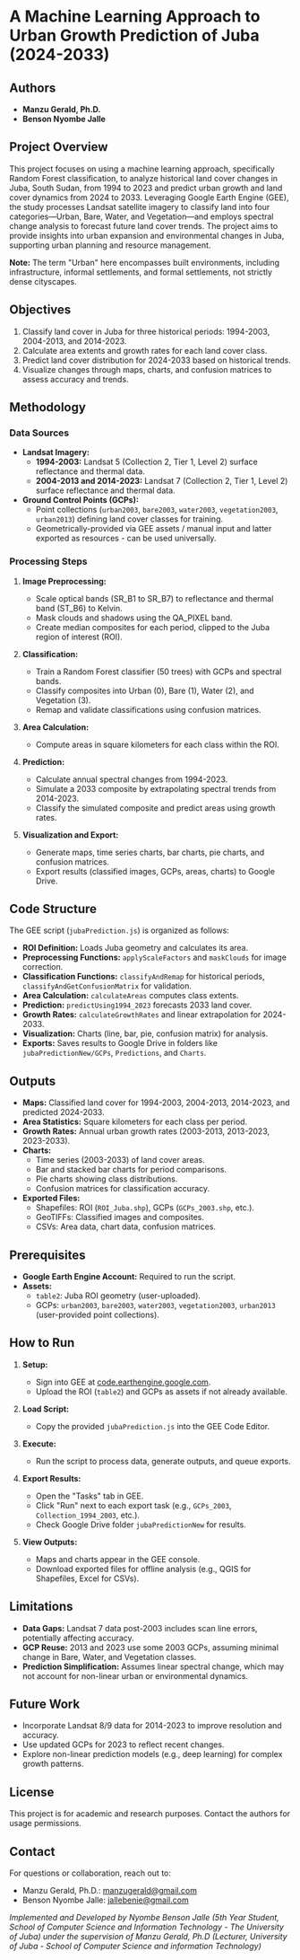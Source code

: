 # A Machine Learning Approach to Urban Growth Prediction of Juba (2024-2033)

## Authors
- **Manzu Gerald, Ph.D.**
- **Benson Nyombe Jalle**

## Project Overview
This project focuses on using a machine learning approach, specifically Random Forest classification, to analyze historical land cover changes in Juba, South Sudan, from 1994 to 2023 and predict urban growth and land cover dynamics from 2024 to 2033. Leveraging Google Earth Engine (GEE), the study processes Landsat satellite imagery to classify land into four categories—Urban, Bare, Water, and Vegetation—and employs spectral change analysis to forecast future land cover trends. The project aims to provide insights into urban expansion and environmental changes in Juba, supporting urban planning and resource management.

**Note:** The term "Urban" here encompasses built environments, including infrastructure, informal settlements, and formal settlements, not strictly dense cityscapes.

## Objectives
1. Classify land cover in Juba for three historical periods: 1994-2003, 2004-2013, and 2014-2023.
2. Calculate area extents and growth rates for each land cover class.
3. Predict land cover distribution for 2024-2033 based on historical trends.
4. Visualize changes through maps, charts, and confusion matrices to assess accuracy and trends.

## Methodology
### Data Sources
- **Landsat Imagery:**
  - **1994-2003:** Landsat 5 (Collection 2, Tier 1, Level 2) surface reflectance and thermal data.
  - **2004-2013 and 2014-2023:** Landsat 7 (Collection 2, Tier 1, Level 2) surface reflectance and thermal data.
- **Ground Control Points (GCPs):**
  - Point collections (`urban2003`, `bare2003`, `water2003`, `vegetation2003`, `urban2013`) defining land cover classes for training.
  - Geometrically-provided via GEE assets / manual input and latter exported as resources - can be used universally.

### Processing Steps
1. **Image Preprocessing:**
   - Scale optical bands (SR_B1 to SR_B7) to reflectance and thermal band (ST_B6) to Kelvin.
   - Mask clouds and shadows using the QA_PIXEL band.
   - Create median composites for each period, clipped to the Juba region of interest (ROI).

2. **Classification:**
   - Train a Random Forest classifier (50 trees) with GCPs and spectral bands.
   - Classify composites into Urban (0), Bare (1), Water (2), and Vegetation (3).
   - Remap and validate classifications using confusion matrices.

3. **Area Calculation:**
   - Compute areas in square kilometers for each class within the ROI.

4. **Prediction:**
   - Calculate annual spectral changes from 1994-2023.
   - Simulate a 2033 composite by extrapolating spectral trends from 2014-2023.
   - Classify the simulated composite and predict areas using growth rates.

5. **Visualization and Export:**
   - Generate maps, time series charts, bar charts, pie charts, and confusion matrices.
   - Export results (classified images, GCPs, areas, charts) to Google Drive.

## Code Structure
The GEE script (`jubaPrediction.js`) is organized as follows:
- **ROI Definition:** Loads Juba geometry and calculates its area.
- **Preprocessing Functions:** `applyScaleFactors` and `maskClouds` for image correction.
- **Classification Functions:** `classifyAndRemap` for historical periods, `classifyAndGetConfusionMatrix` for validation.
- **Area Calculation:** `calculateAreas` computes class extents.
- **Prediction:** `predictUsing1994_2023` forecasts 2033 land cover.
- **Growth Rates:** `calculateGrowthRates` and linear extrapolation for 2024-2033.
- **Visualization:** Charts (line, bar, pie, confusion matrix) for analysis.
- **Exports:** Saves results to Google Drive in folders like `jubaPredictionNew/GCPs`, `Predictions`, and `Charts`.

## Outputs
- **Maps:** Classified land cover for 1994-2003, 2004-2013, 2014-2023, and predicted 2024-2033.
- **Area Statistics:** Square kilometers for each class per period.
- **Growth Rates:** Annual urban growth rates (2003-2013, 2013-2023, 2023-2033).
- **Charts:**
  - Time series (2003-2033) of land cover areas.
  - Bar and stacked bar charts for period comparisons.
  - Pie charts showing class distributions.
  - Confusion matrices for classification accuracy.
- **Exported Files:**
  - Shapefiles: ROI (`ROI_Juba.shp`), GCPs (`GCPs_2003.shp`, etc.).
  - GeoTIFFs: Classified images and composites.
  - CSVs: Area data, chart data, confusion matrices.

## Prerequisites
- **Google Earth Engine Account:** Required to run the script.
- **Assets:** 
  - `table2`: Juba ROI geometry (user-uploaded).
  - GCPs: `urban2003`, `bare2003`, `water2003`, `vegetation2003`, `urban2013` (user-provided point collections).

## How to Run
1. **Setup:**
   - Sign into GEE at [code.earthengine.google.com](https://code.earthengine.google.com).
   - Upload the ROI (`table2`) and GCPs as assets if not already available.

2. **Load Script:**
   - Copy the provided `jubaPrediction.js` into the GEE Code Editor.

3. **Execute:**
   - Run the script to process data, generate outputs, and queue exports.

4. **Export Results:**
   - Open the "Tasks" tab in GEE.
   - Click "Run" next to each export task (e.g., `GCPs_2003`, `Collection_1994_2003`, etc.).
   - Check Google Drive folder `jubaPredictionNew` for results.

5. **View Outputs:**
   - Maps and charts appear in the GEE console.
   - Download exported files for offline analysis (e.g., QGIS for Shapefiles, Excel for CSVs).

## Limitations
- **Data Gaps:** Landsat 7 data post-2003 includes scan line errors, potentially affecting accuracy.
- **GCP Reuse:** 2013 and 2023 use some 2003 GCPs, assuming minimal change in Bare, Water, and Vegetation classes.
- **Prediction Simplification:** Assumes linear spectral change, which may not account for non-linear urban or environmental dynamics.

## Future Work
- Incorporate Landsat 8/9 data for 2014-2023 to improve resolution and accuracy.
- Use updated GCPs for 2023 to reflect recent changes.
- Explore non-linear prediction models (e.g., deep learning) for complex growth patterns.

## License
This project is for academic and research purposes. Contact the authors for usage permissions.

## Contact
For questions or collaboration, reach out to:
- Manzu Gerald, Ph.D.: manzugerald@gmail.com
- Benson Nyombe Jalle: jallebenie@gmail.com

*Implemented and Developed by Nyombe Benson Jalle (5th Year Student, School of Computer Science and Information Technology - The University of Juba) under the supervision of Manzu Gerald, Ph.D (Lecturer, University of Juba - School of Computer Science and information Technology)*